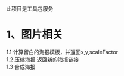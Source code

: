 此项目是工具包服务

<h1>1、图片相关 </h1>
1.1 计算留白的海报模板，并返回x,y,scaleFactor <br/>
1.2 压缩海报 返回新的海报链接 <br/>
1.3 合成海报 <br/>

